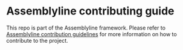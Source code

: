 # Assemblyline contributing guide

This repo is part of the Assemblyline framework. Please refer to [Assemblyline contribution guidelines](https://bitbucket.org/cse-assemblyline/assemblyline/src/master/CONTRIBUTING.md) for more information on how to contribute to the project.